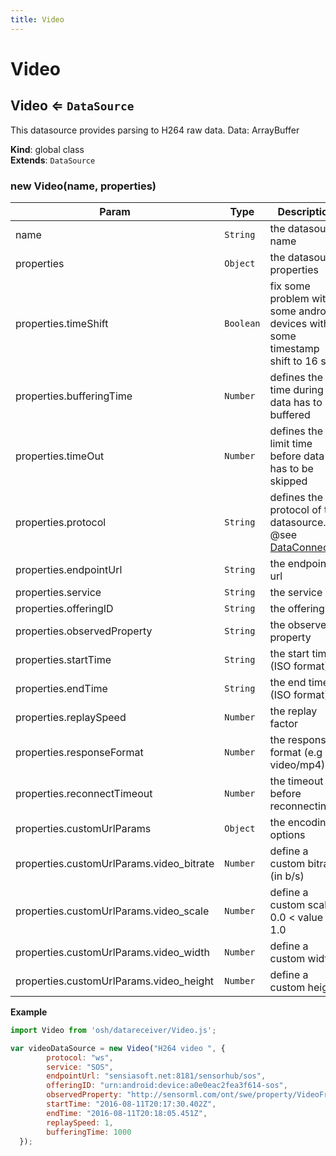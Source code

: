 ```yaml
---
title: Video
---
```


# Video

<a name="Video"></a>

## Video ⇐ <code>DataSource</code>
This datasource provides parsing to H264 raw data.
Data: ArrayBuffer

**Kind**: global class  
**Extends**: <code>DataSource</code>  
<a name="new_Video_new"></a>

### new Video(name, properties)

| Param | Type | Description |
| --- | --- | --- |
| name | <code>String</code> | the datasource name |
| properties | <code>Object</code> | the datasource properties |
| properties.timeShift | <code>Boolean</code> | fix some problem with some android devices with some timestamp shift to 16 sec |
| properties.bufferingTime | <code>Number</code> | defines the time during the data has to be buffered |
| properties.timeOut | <code>Number</code> | defines the limit time before data has to be skipped |
| properties.protocol | <code>String</code> | defines the protocol of the datasource. @see [DataConnector](DataConnector) |
| properties.endpointUrl | <code>String</code> | the endpoint url |
| properties.service | <code>String</code> | the service |
| properties.offeringID | <code>String</code> | the offeringID |
| properties.observedProperty | <code>String</code> | the observed property |
| properties.startTime | <code>String</code> | the start time (ISO format) |
| properties.endTime | <code>String</code> | the end time (ISO format) |
| properties.replaySpeed | <code>Number</code> | the replay factor |
| properties.responseFormat | <code>Number</code> | the response format (e.g video/mp4) |
| properties.reconnectTimeout | <code>Number</code> | the timeout before reconnecting |
| properties.customUrlParams | <code>Object</code> | the encoding options |
| properties.customUrlParams.video_bitrate | <code>Number</code> | define a custom bitrate (in b/s) |
| properties.customUrlParams.video_scale | <code>Number</code> | define a custom scale, 0.0 < value < 1.0 |
| properties.customUrlParams.video_width | <code>Number</code> | define a custom width |
| properties.customUrlParams.video_height | <code>Number</code> | define a custom height |

**Example**  
```js
import Video from 'osh/datareceiver/Video.js';

var videoDataSource = new Video("H264 video ", {
        protocol: "ws",
        service: "SOS",
        endpointUrl: "sensiasoft.net:8181/sensorhub/sos",
        offeringID: "urn:android:device:a0e0eac2fea3f614-sos",
        observedProperty: "http://sensorml.com/ont/swe/property/VideoFrame",
        startTime: "2016-08-11T20:17:30.402Z",
        endTime: "2016-08-11T20:18:05.451Z",
        replaySpeed: 1,
        bufferingTime: 1000
  });
```
